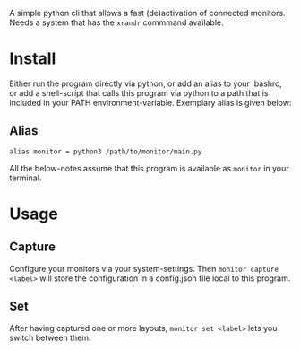 A simple python cli that allows a fast (de)activation of connected monitors.
Needs a system that has the `xrandr` commmand available.

# Install
Either run the program directly via python, or add an alias to your .bashrc, or add a shell-script that calls this program via python to a path that is included in your PATH environment-variable.
Exemplary alias is given below:
## Alias
`alias monitor = python3 /path/to/monitor/main.py`

All the below-notes assume that this program is available as `monitor` in your terminal.

# Usage
## Capture
Configure your monitors via your system-settings.
Then
`monitor capture <label>` will store the configuration in a config.json file local to this program.

## Set
After having captured one or more layouts, `monitor set <label>` lets you switch between them.